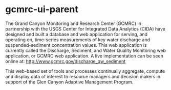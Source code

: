 # gcmrc-ui-parent
The Grand Canyon Monitoring and Research Center (GCMRC) in partnership with the USGS Center for Integrated Data Analytics (CIDA) have designed and built a database and web application for serving, and operating on, time-series measurements of key water discharge and suspended-sediment concentration values. This web application is currently called the Discharge, Sediment, and Water Quality Monitoring web application, or GCMRC web application. A live implementation can be seen online at: http://www.gcmrc.gov/discharge_qw_sediment

This web-based set of tools and processes continually aggregate, compute and display data of interest to resource managers and decision makers in support of the Glen Canyon Adaptive Management Program.
